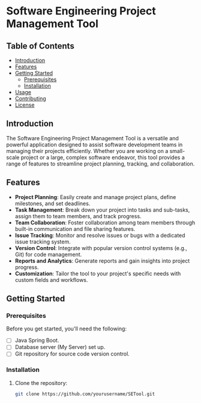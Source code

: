 # Software Engineering Project Management Tool

## Table of Contents

- [Introduction](#introduction)
- [Features](#features)
- [Getting Started](#getting-started)
  - [Prerequisites](#prerequisites)
  - [Installation](#installation)
- [Usage](#usage)
- [Contributing](#contributing)
- [License](#license)

## Introduction

The Software Engineering Project Management Tool is a versatile and powerful application designed to assist software development teams in managing their projects efficiently. Whether you are working on a small-scale project or a large, complex software endeavor, this tool provides a range of features to streamline project planning, tracking, and collaboration.

## Features

- **Project Planning**: Easily create and manage project plans, define milestones, and set deadlines.
- **Task Management**: Break down your project into tasks and sub-tasks, assign them to team members, and track progress.
- **Team Collaboration**: Foster collaboration among team members through built-in communication and file sharing features.
- **Issue Tracking**: Monitor and resolve issues or bugs with a dedicated issue tracking system.
- **Version Control**: Integrate with popular version control systems (e.g., Git) for code management.
- **Reports and Analytics**: Generate reports and gain insights into project progress.
- **Customization**: Tailor the tool to your project's specific needs with custom fields and workflows.

## Getting Started

### Prerequisites

Before you get started, you'll need the following:

- [ ] Java Spring Boot.
- [ ] Database server (My Server) set up.
- [ ] Git repository for source code version control.

### Installation

1. Clone the repository:

   ```bash
   git clone https://github.com/yourusername/SETool.git
